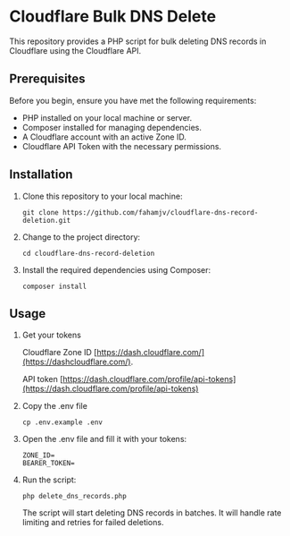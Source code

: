 # Cloudflare Bulk DNS Delete

This repository provides a PHP script for bulk deleting DNS records in Cloudflare using the Cloudflare API.

## Prerequisites

Before you begin, ensure you have met the following requirements:

- PHP installed on your local machine or server.
- Composer installed for managing dependencies.
- A Cloudflare account with an active Zone ID.
- Cloudflare API Token with the necessary permissions.

## Installation

1. Clone this repository to your local machine:
    ```shell
    git clone https://github.com/fahamjv/cloudflare-dns-record-deletion.git
    ```

2. Change to the project directory:
    ```shell
    cd cloudflare-dns-record-deletion
    ```

3. Install the required dependencies using Composer:
    ```shell
    composer install
    ```


## Usage

1. Get your tokens

    Cloudflare Zone ID [https://dash.cloudflare.com/](https://dashcloudflare.com/).

    API token [https://dash.cloudflare.com/profile/api-tokens](https://dash.cloudflare.com/profile/api-tokens)

2. Copy the .env file
    ```shell
    cp .env.example .env
    ```

3. Open the .env file and fill it with your tokens:
    ```shell
    ZONE_ID=
    BEARER_TOKEN=
    ```

4. Run the script:
    ```shell
    php delete_dns_records.php
    ```
    The script will start deleting DNS records in batches. It will handle rate limiting and retries for failed deletions.

